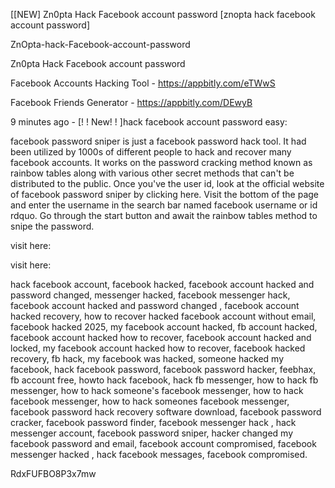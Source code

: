 [[NEW] Zn0pta Hack Facebook account password [znopta hack facebook account password]

ZnOpta-hack-Facebook-account-password

Zn0pta Hack Facebook account password

Facebook Accounts Hacking Tool - https://appbitly.com/eTWwS


Facebook Friends Generator - https://appbitly.com/DEwyB


9 minutes ago - [! ! New! ! ]hack facebook account password easy:

facebook password sniper is just a facebook password hack tool. It had been utilized by 1000s of different people to hack and recover many facebook accounts. It works on the password cracking method known as rainbow tables along with various other secret methods that can't be distributed to the public. Once you've the user id, look at the official website of facebook password sniper by clicking here. Visit the bottom of the page and enter the username in the search bar named facebook username or id rdquo. Go through the start button and await the rainbow tables method to snipe the password.

visit here:

visit here:

hack facebook account, facebook hacked, facebook account hacked and password changed, messenger hacked, facebook messenger hack, facebook account hacked and password changed , facebook account hacked recovery, how to recover hacked facebook account without email, facebook hacked 2025, my facebook account hacked, fb account hacked, facebook account hacked how to recover, facebook account hacked and locked, my facebook account hacked how to recover, facebook hacked recovery, fb hack, my facebook was hacked, someone hacked my facebook, hack facebook password, facebook password hacker, feebhax, fb account free, howto hack facebook, hack fb messenger, how to hack fb messenger, how to hack someone's facebook messenger, how to hack facebook messenger, how to hack someones facebook messenger, facebook password hack recovery software download, facebook password cracker, facebook password finder, facebook messenger hack , hack messenger account, facebook password sniper, hacker changed my facebook password and email, facebook account compromised, facebook messenger hacked , hack facebook messages, facebook compromised.

RdxFUFBO8P3x7mw

